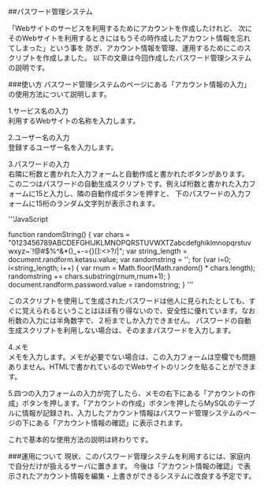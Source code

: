 ##パスワード管理システム

「Webサイトのサービスを利用するためにアカウントを作成したけれど、
次にそのWebサイトを利用するときにはもうその時作成したアカウント情報を忘れてしまった」という事を
防ぎ、アカウント情報を管理、運用するためにこのスクリプトを作成しました。
以下の文章は今回作成したパスワード管理システムの説明です。


###使い方
パスワード管理システムのページにある「アカウント情報の入力」の使用方法について説明します。  
  
  
1.サービス名の入力  
利用するWebサイトの名称を入力します。

2.ユーザー名の入力  
登録するユーザー名を入力します。
  
3.パスワードの入力  
右隣に桁数と書かれた入力フォームと自動作成と書かれたボタンがあります。
この二つはパスワードの自動生成スクリプトです。例えば桁数と書かれた入力フォームに15と入力し、隣の自動作成ボタンを押すと、
下のパスワードの入力フォームに15桁のランダム文字列が表示されます。

'''JavaScript

function randomString() {
				var chars = "0123456789ABCDEFGHIJKLMNOPQRSTUVWXTZabcdefghiklmnopqrstuvwxyz~`!@#$%^&*()_+-={}[]:<>?/|";
				var string_length = document.randform.ketasu.value;
				var randomstring = '';
				for (var i=0; i<string_length; i++) {
					var rnum = Math.floor(Math.random() * chars.length);
						randomstring += chars.substring(rnum,rnum+1);
				}
					document.randform.password.value = randomstring;
		}
'''

このスクリプトを使用して生成されたパスワードは他人に見られたとしても、すぐに覚えられるということはほぼ有り得ないので、安全性に優れています。なお桁数の入力には半角数字で、２桁までしか入力できません。
パスワードの自動生成スクリプトを利用しない場合は、そのままパスワードを入力します。

4.メモ  
メモを入力します。メモが必要でない場合は、この入力フォームは空欄でも問題ありません。HTMLで書かれているのでWebサイトのリンクを貼ることができます。


5.四つの入力フォームの入力が完了したら、メモの右下にある「アカウントの作成」ボタンを押します。「アカウントの作成」ボタンを押したらMySQLのテーブルに情報が記録され、入力したアカウント情報はパスワード管理システムのページの下にある「アカウント情報の確認」に表示されます。  

これで基本的な使用方法の説明は終わりです。


###運用について
現状、このパスワード管理システムを利用するには、家庭内で自分だけが扱えるサーバに置きます。
今後は「アカウント情報の確認」で表示されたアカウント情報を編集・上書きができるシステムに改良する予定です。
